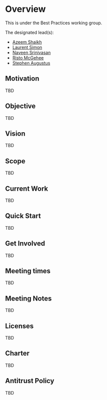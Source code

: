 # Overview

This is under the Best Practices working group.


The designated lead(s):
- [Azeem Shaikh](https://github.com/azeemshaikh38)
- [Laurent Simon](https://github.com/laurentsimon)
- [Naveen Srinivasan](https://github.com/naveensrinivasan)
- [Risto McGehee](https://github.com/chrismcgehee)
- [Stephen Augustus](https://github.com/justaugustus)



## Motivation

TBD

## Objective

TBD

## Vision

TBD

## Scope

TBD

## Current Work

TBD

## Quick Start

TBD

## Get Involved

TBD

## Meeting times

TBD

## Meeting Notes

TBD

## Licenses

TBD

## Charter

TBD

## Antitrust Policy

TBD